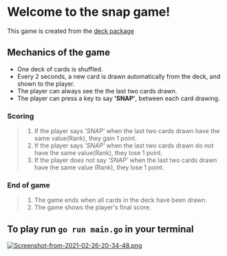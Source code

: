 #  **Welcome to the snap game!**

This game is created from the [deck package](https://github.com/oyugirachel/deck)



## **Mechanics of the game**
- One deck of cards is shuffled.
- Every 2 seconds, a new card is drawn automatically from the deck, and shown to the player.
- The player can always see the the last two cards drawn.
- The player can press a key to say **'SNAP'**, between each card drawing.


### **Scoring**
 > 1. If the player says *'SNAP'* when the last two cards drawn have the same value(Rank), they gain 1 point. 
> 2. If the player says *'SNAP'* when the last two cards drawn do not have the same value(Rank), they lose 1 point.
> 3. If the player does not say *'SNAP'* when the last two cards drawn have the same value (Rank), they lose 1 point.


### **End of game**
> 1. The game ends when all cards in the deck have been drawn.
> 2. The game shows the player's final score.




 ## **To play run `go run main.go` in your terminal**

[![Screenshot-from-2021-02-26-20-34-48.png](https://i.postimg.cc/FshBMFNw/Screenshot-from-2021-02-26-20-34-48.png)](https://postimg.cc/t7mkPj1z)
